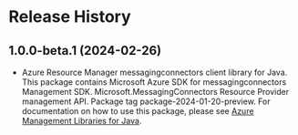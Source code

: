 # Release History

## 1.0.0-beta.1 (2024-02-26)

- Azure Resource Manager messagingconnectors client library for Java. This package contains Microsoft Azure SDK for messagingconnectors Management SDK. Microsoft.MessagingConnectors Resource Provider management API. Package tag package-2024-01-20-preview. For documentation on how to use this package, please see [Azure Management Libraries for Java](https://aka.ms/azsdk/java/mgmt).
